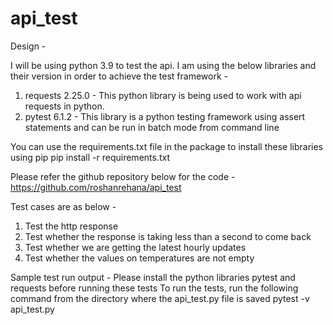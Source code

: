 # api_test
Design -

I will be using python 3.9 to test the api. I am using the below libraries and their version in order to achieve the test framework -
1. requests 2.25.0 - This python library is being used to work with api requests in python.
2. pytest 6.1.2 - This library is a python testing framework using assert statements and can be run in batch mode from command line 

You can use the requirements.txt file in the package to install these libraries using pip 
pip install -r requirements.txt 

Please refer the github repository below for the code -
https://github.com/roshanrehana/api_test

Test cases are as below -
1. Test the http response
2. Test whether the response is taking less than a second to come back
3. Test whether we are getting the latest hourly updates
4. Test whether the values on temperatures are not empty 	

Sample test run output -
Please install the python libraries pytest and requests before running these tests
To run the tests, run the following command from the directory where the api_test.py file is saved 
pytest -v api_test.py
